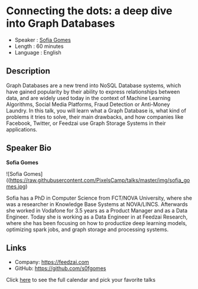 Connecting the dots: a deep dive into Graph Databases
=================================================

* Speaker   : [Sofia Gomes](https://pixels.camp/sofg0mes)
* Length    : 60 minutes
* Language  : English

Description
-----------

Graph Databases are a new trend into NoSQL Database systems, which have gained popularity by their ability to express relationships between data, and are widely used today in the context of Machine Learning Algorithms, Social Media Platforms, Fraud Detection or Anti-Money Laundry. In this talk, you will learn what a Graph Database is, what kind of problems it tries to solve, their main drawbacks, and how companies like Facebook, Twitter, or Feedzai use Graph Storage Systems in their applications.

Speaker Bio
-----------

**Sofia Gomes**

![Sofia Gomes]((https://raw.githubusercontent.com/PixelsCamp/talks/master/img/sofia_gomes.jpg)

Sofia has a PhD in Computer Science from FCT/NOVA University, where she was a researcher in Knowledge Base Systems at NOVA/LINCS. Afterwards she worked in Vodafone for 3.5 years as a Product Manager and as a Data Engineer. Today she is working as a Data Engineer in at Feedzai Research, where she has been focusing on how to productize deep learning models, optimizing spark jobs, and graph storage and processing systems. 

Links
-----

* Company: https://feedzai.com
* GitHub: https://github.com/s0fgomes

Click [here][1] to see the full calendar and pick your favorite talks

[1]: https://pixels.camp/schedule/
